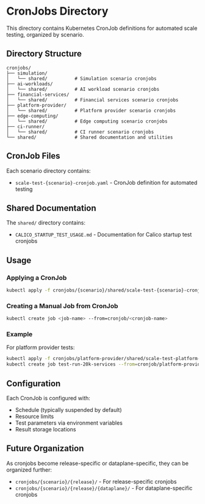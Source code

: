 # CronJobs Directory

This directory contains Kubernetes CronJob definitions for automated scale testing, organized by scenario.

## Directory Structure

```
cronjobs/
├── simulation/
│   └── shared/          # Simulation scenario cronjobs
├── ai-workloads/
│   └── shared/          # AI workload scenario cronjobs
├── financial-services/
│   └── shared/          # Financial services scenario cronjobs
├── platform-provider/
│   └── shared/          # Platform provider scenario cronjobs
├── edge-computing/
│   └── shared/          # Edge computing scenario cronjobs
├── ci-runner/
│   └── shared/          # CI runner scenario cronjobs
└── shared/              # Shared documentation and utilities
```

## CronJob Files

Each scenario directory contains:
- `scale-test-{scenario}-cronjob.yaml` - CronJob definition for automated testing

## Shared Documentation

The `shared/` directory contains:
- `CALICO_STARTUP_TEST_USAGE.md` - Documentation for Calico startup test cronjobs

## Usage

### Applying a CronJob

```bash
kubectl apply -f cronjobs/{scenario}/shared/scale-test-{scenario}-cronjob.yaml
```

### Creating a Manual Job from CronJob

```bash
kubectl create job <job-name> --from=cronjob/<cronjob-name>
```

### Example

For platform provider tests:
```bash
kubectl apply -f cronjobs/platform-provider/shared/scale-test-platform-provider-cronjob.yaml
kubectl create job test-run-20k-services --from=cronjob/platform-provider-ttfp-test
```

## Configuration

Each CronJob is configured with:
- Schedule (typically suspended by default)
- Resource limits
- Test parameters via environment variables
- Result storage locations

## Future Organization

As cronjobs become release-specific or dataplane-specific, they can be organized further:
- `cronjobs/{scenario}/{release}/` - For release-specific cronjobs
- `cronjobs/{scenario}/{release}/{dataplane}/` - For dataplane-specific cronjobs


